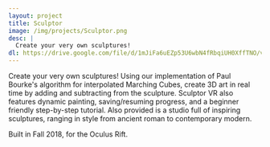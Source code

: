 ```yaml
---
layout: project
title: Sculptor
image: /img/projects/Sculptor.png
desc: |
  Create your very own sculptures!
dl: https://drive.google.com/file/d/1mJiFa6uEZp53U6wbN4fRbqiUH0XffTNO/view?usp=sharing
---
```

Create your very own sculptures! Using our implementation of Paul Bourke's algorithm for interpolated Marching Cubes, create 3D art in real time by adding and subtracting from the sculpture. Sculptor VR also features dynamic painting, saving/resuming progress, and a beginner friendly step-by-step tutorial. Also provided is a studio full of inspiring sculptures, ranging in style from ancient roman to contemporary modern.

Built in Fall 2018, for the Oculus Rift.
